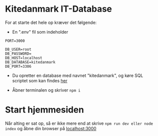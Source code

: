 # Kitedanmark IT-Database

For at starte det hele op kræver det følgende:

- En ".env" fil som indeholder 
```
PORT=3000

DB_USER=root
DB_PASSWORD=
DB_HOST=localhost
DB_DATABASE=kitedanmark
DB_PORT=3306
```
- Du opretter en database med navnet "kitedanmark", og køre SQL scriptet som kan findes [her](./sql/kitedanmark.sql)

- Åbner terminalen og skriver ``` npm i ``` 

# Start hjemmesiden

Når alting er sat op, så er ikke mere end at skrive ``` npm run dev eller node index ``` og åbne din browser på [localhost:3000](http://localhost:3000)
